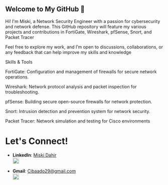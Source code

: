 ## Welcome to My GitHub 👋
Hi! I'm Miski, a Network Security Engineer with a passion for cybersecurity and network defense. This GitHub repository will feature my various projects and contributions in FortiGate, Wireshark, pfSense, Snort, and Packet Tracer

Feel free to explore my work, and I’m open to discussions, collaborations, or any feedback that can help improve my skills and knowledge

Skills & Tools

FortiGate: Configuration and management of firewalls for secure network operations.

Wireshark: Network protocol analysis and packet inspection for troubleshooting.

pfSense: Building secure open-source firewalls for network protection.

Snort: Intrusion detection and prevention system for network security.

Packet Tracer: Network simulation and testing for Cisco environments




# Let's Connect!

- **LinkedIn**: [Miski Dahir](https://www.linkedin.com/in/miskiabdullahi/)  
  <a href="https://www.linkedin.com/in/miski-dahir">
    <img src="https://upload.wikimedia.org/wikipedia/commons/c/ca/LinkedIn_logo_initials.png" width="20px" />
  </a>

- **Gmail**: [Cibaado29@gmail.com](mailto:Cibaado29@gmail.com)  
  <a href="mailto:Cibaado29@gmail.com">
    <img src="https://upload.wikimedia.org/wikipedia/commons/4/4e/Gmail_Icon.png" width="20px" />
  </a>







<!--
**StrawHatDefender/StrawHatDefender** is a ✨ _special_ ✨ repository because its `README.md` (this file) appears on your GitHub profile.

Here are some ideas to get you started:

- 🔭 I’m currently working on ...
- 🌱 I’m currently learning ...
- 👯 I’m looking to collaborate on ...
- 🤔 I’m looking for help with ...
- 💬 Ask me about ...
- 📫 How to reach me: ...
- 😄 Pronouns: ...
- ⚡ Fun fact: ...
-->
